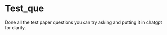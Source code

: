 # Test_que
Done all the test paper questions you can try asking and putting it in  chatgpt for clarity.
